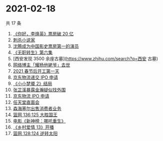 # 2021-02-18

共 17 条

<!-- BEGIN ZHIHUSEARCH -->
<!-- 最后更新时间 Thu Feb 18 2021 13:08:18 GMT+0800 (CST) -->
1. [《你好，李焕英》票房破 20 亿](https://www.zhihu.com/search?q=你好李焕英)
1. [刺杀小说家](https://www.zhihu.com/search?q=刺杀小说家)
1. [沈腾成为中国影史票房第一的演员](https://www.zhihu.com/search?q=沈腾)
1. [《无职转生》第六集](https://www.zhihu.com/search?q=无职转生)
1. [西安发现 3500 余座古墓](https://www.zhihu.com/search?q=西安 古墓)
1. [网络博主「耀杨他姥爷」去世](https://www.zhihu.com/search?q=耀杨他姥爷)
1. [2021 春节后开工第一天](https://www.zhihu.com/search?q=初七上班)
1. [京东物流递交 IPO 申请](https://www.zhihu.com/search?q=京东物流)
1. [《小小梦魇 2》结局](https://www.zhihu.com/search?q=小小梦魇2)
1. [张芷溪暴露金瀚疑似找外围](https://www.zhihu.com/search?q=张芷溪金瀚)
1. [京东物流 IPO 申请](https://www.zhihu.com/search?q=京东物流)
1. [任天堂直面会](https://www.zhihu.com/search?q=任天堂)
1. [森海塞尔出售消费者业务](https://www.zhihu.com/search?q=森海塞尔)
1. [篮网 136:125 大胜国王](https://www.zhihu.com/search?q=篮网 )
1. [电影《新神榜：哪吒重生》](https://www.zhihu.com/search?q=哪吒)
1. [《乡村爱情 13》开播](https://www.zhihu.com/search?q=乡村爱情)
1. [篮网 128:124 逆转太阳](https://www.zhihu.com/search?q=篮网)
<!-- END ZHIHUSEARCH -->
